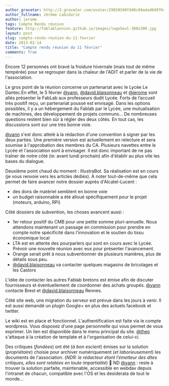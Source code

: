 ```yaml
---
author_gravatar: http://2.gravatar.com/avatar/29020340fd48c04adad04976cb909b4f?s=96&d=mm&r=g
author_fullname: Jérôme Labidurie
author: jerome
tags: Compte Rendu réunion
feature: http://fablablannion.github.io/images/logoSeul-300x300.jpg
layout: post
slug: compte-rendu-reunion-du-11-fevrier
date: 2013-02-14
title: "Compte rendu réunion du 11 février"
comments: True
---
```

Encore 12 personnes ont bravé la froidure hivernale (mais tout de même
tempérée) pour se regrouper dans la chaleur de l'ADIT et parler de la vie de
l'association.

Le gros point de la réunion concerne un partenariat avec le Lycée Le Dantec.En
effet, le 5 février [@yann](http://fablab-lannion.org/membres/yann/),
[@david.blaisonneau](http://fablab-lannion.org/membres/david.blaisonneau/) et
[@jerome](http://fablab-lannion.org/membres/jerome/) sont allés présenter le
FabLab aux professeurs dudit Lycée. Forts de l’accueil très positif reçu, un
partenariat poussé est envisagé. Dans les options possibles, il y a un
hébergement du Fablab par le Lycée, une mutualisation de machines, des
développement de projets communs… De nombreuses questions restent bien sûr à
régler des deux côtés. En tout cas, les discussions sont sur une très bonne
voie.

[@yann](http://fablab-lannion.org/membres/yann/) s'est donc attelé à la
rédaction d'une convention à signer par les deux parties. Une première version
est actuellement en relecture et sera soumise à l'approbation des membres du
CA. Plusieurs navettes entre le Lycée et l'association sont à envisager. Il
est donc important de ne pas traîner de notre côté (ie: avant lundi prochain)
afin d'établir au plus vite les bases du dialogue.

Deuxième point chaud du moment : IllustraBot. Sa réalisation est en cours (je
vous renvoie vers les articles dédiés). À noter tout-de-même que cela permet
de faire avancer notre dossier auprès d'Alcatel-Lucent :

  * des dons de matériel semblent en bonne voie
  * un budget raisonnable a été alloué spécifiquement pour le projet (moteurs, arduino, RPi)

Côté dossiers de subvention, les choses avancent aussi :

  * 1er retour positif du CMB pour une petite somme pluri-annuelle. Nous attendons maintenant un passage en commission pour prendre en compte notre spécificité dans l'innovation et le soutien du tissu économique local
  * LTA est en attente des pourparlers qui sont en cours avec le Lycée. Prévoir une nouvelle réunion avec eux pour présenter l'avancement.
  * Orange serait prêt à nous subventionner de plusieurs manières, plus de détails sous peu.
  * [@david.blaisonneau](http://fablab-lannion.org/membres/david.blaisonneau/) va contacter quelques magasins de bricolages et les Castors

L'idée de contacter les autres Fablab bretons est émise afin de discuter
fournisseurs et éventuellement de coordonner des achats groupés.
[@yann](http://fablab-lannion.org/membres/yann/) contacte Brest et
[@david.blaisonneau](http://fablab-lannion.org/membres/david.blaisonneau/)
Rennes.

Côté site web, une migration du serveur est prévue dans les jours à venir. Il
est aussi demandé un plugin Google+ en plus des actuels facebook et twitter.

Le wiki est en place et fonctionnel. L'authentification est faite via le
compte wordpress. Vous disposez d'une page personnelle qui vous permet de vous
exprimer. Un lien est disponible dans le menu principal du site.
[@theo](http://fablab-lannion.org/membres/theo/) s'attaque à la création de
template et à l'organisation de celui-ci.

Des critiques (_fondées_) ont été (_à bon escient_) émises sur la solution
(_propriétaire_) choisie pour archiver numériquement (_et laborieusement_) les
documents de l'association. (_NDR: le rédacteur étant l’émetteur des dites
critiques, elles sont relatées en toute impartialité_) 🙂 ND
[@yann](http://fablab-lannion.org/membres/yann/) : reste à trouver la solution
parfaite, maintenable, accessible en webdav depuis l'intranet de chacun,
compatible avec l'OS et les desiderata de tout le monde…


